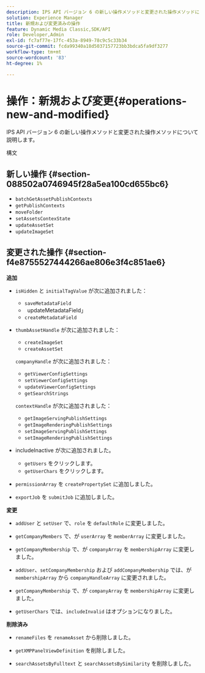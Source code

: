 ```yaml
---
description: IPS API バージョン 6 の新しい操作メソッドと変更された操作メソッドについて説明します。
solution: Experience Manager
title: 新規および変更済みの操作
feature: Dynamic Media Classic,SDK/API
role: Developer,Admin
exl-id: fc7af77e-17fc-453a-8949-78c9c5c33b34
source-git-commit: fcda99340a18d5037157723bb3bdca5fa9df3277
workflow-type: tm+mt
source-wordcount: '83'
ht-degree: 1%

---
```


# 操作：新規および変更{#operations-new-and-modified}

IPS API バージョン 6 の新しい操作メソッドと変更された操作メソッドについて説明します。

構文

## 新しい操作 {#section-088502a0746945f28a5ea100cd655bc6}

* `batchGetAssetPublishContexts`
* `getPublishContexts`
* `moveFolder`
* `setAssetsContexState`
* `updateAssetSet`
* `updateImageSet`

## 変更された操作 {#section-f4e8755527444266ae806e3f4c851ae6}

**追加**

* `isHidden` と `initialTagValue` が次に追加されました：

   * `saveMetadataField`
   * ` `updateMetadataField」
   * `createMetadataField`

* `thumbAssetHandle` が次に追加されました：

   * `createImageSet`
   * `createAssetSet`

  `companyHandle` が次に追加されました：

   * `getViewerConfigSettings`
   * `setViewerConfigSettings`
   * `updateViewerConfigSettings`
   * `getSearchStrings`

  `contextHandle` が次に追加されました：

   * `getImageServingPublishSettings`
   * `getImageRenderingPublishSettings`
   * `setImageServingPublishSettings`
   * `setImageRenderingPublishSettings`

* includeInactive が次に追加されました。

   * `getUsers` をクリックします。
   * `getUserChars` をクリックします。

* `permissionArray` を `createPropertySet` に追加しました。

* `exportJob` を `submitJob` に追加しました。

**変更**

* `addUser` と `setUser` で、`role` を `defaultRole` に変更しました。

* `getCompanyMembers` で、が `userArray` を `memberArray` に変更しました。

* `getCompanyMembership` で、が `companyArray` を `membershipArray` に変更しました。

* `addUser`、`setCompanyMembership` および `addCompanyMembership` では、が `membershipArray` から `companyHandleArray` に変更されました。

* `getCompanyMembership` で、が `companyArray` を `membershipArray` に変更しました。

* `getUserChars` では、`includeInvalid` はオプションになりました。

**削除済み**

* `renameFiles` を `renameAsset` から削除しました。

* `getXMPPanelViewDefinition` を削除しました。
* `searchAssetsByFulltext` と `searchAssetsBySimilarity` を削除しました。
